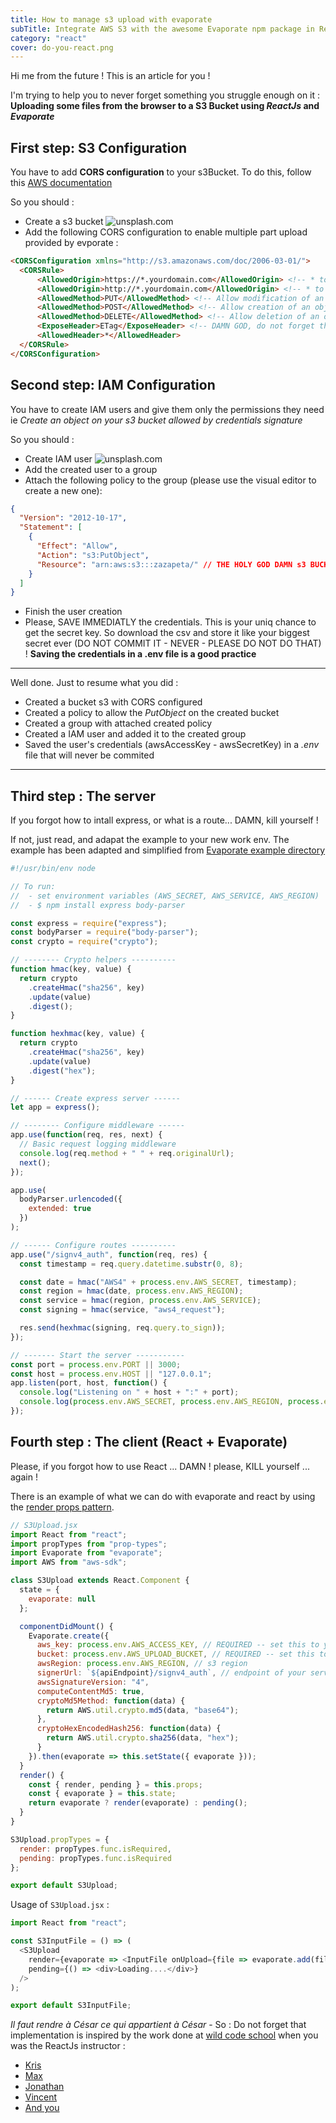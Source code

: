 ```yaml
---
title: How to manage s3 upload with evaporate
subTitle: Integrate AWS S3 with the awesome Evaporate npm package in React
category: "react"
cover: do-you-react.png
---
```


Hi me from the future ! This is an article for you !

I'm trying to help you to never forget something you struggle enough on it : **Uploading some files from the browser to a S3 Bucket using _ReactJs_ and _Evaporate_**

## First step: S3 Configuration

You have to add **CORS configuration** to your s3Bucket. To do this, follow this [AWS documentation](https://docs.aws.amazon.com/AmazonS3/latest/user-guide/add-cors-configuration.html)

So you should :

- Create a s3 bucket ![unsplash.com](./create-s3-bucket.png)
- Add the following CORS configuration to enable multiple part upload provided by evporate :

```html
<CORSConfiguration xmlns="http://s3.amazonaws.com/doc/2006-03-01/">
  <CORSRule>
      <AllowedOrigin>https://*.yourdomain.com</AllowedOrigin> <!-- * to allow localhost -->
      <AllowedOrigin>http://*.yourdomain.com</AllowedOrigin> <!-- * to allow localhost -->
      <AllowedMethod>PUT</AllowedMethod> <!-- Allow modification of an object -->
      <AllowedMethod>POST</AllowedMethod> <!-- Allow creation of an object -->
      <AllowedMethod>DELETE</AllowedMethod> <!-- Allow deletion of an object -->
      <ExposeHeader>ETag</ExposeHeader> <!-- DAMN GOD, do not forget this line !!! it's enable multipart upload -->
      <AllowedHeader>*</AllowedHeader>
  </CORSRule>
</CORSConfiguration>
```

## Second step: IAM Configuration

You have to create IAM users and give them only the permissions they need ie _Create an object on your s3 bucket allowed by credentials signature_

So you should :

- Create IAM user ![unsplash.com](./create-iam-user.png)
- Add the created user to a group
- Attach the following policy to the group (please use the visual editor to create a new one):

```json
{
  "Version": "2012-10-17",
  "Statement": [
    {
      "Effect": "Allow",
      "Action": "s3:PutObject",
      "Resource": "arn:aws:s3:::zazapeta/" // THE HOLY GOD DAMN s3 BUCKET NAME !
    }
  ]
}
```

- Finish the user creation
- Please, SAVE IMMEDIATLY the credentials. This is your uniq chance to get the secret key. So download the csv and store it like your biggest secret ever (DO NOT COMMIT IT - NEVER - PLEASE DO NOT DO THAT) !
  **Saving the credentials in a .env file is a good practice**

---

Well done. Just to resume what you did :

- Created a bucket s3 with CORS configured
- Created a policy to allow the _PutObject_ on the created bucket
- Created a group with attached created policy
- Created a IAM user and added it to the created group
- Saved the user's credentials (awsAccessKey - awsSecretKey) in a _.env_ file that will never be commited

---

## Third step : The server

If you forgot how to intall express, or what is a route... DAMN, kill yourself !

If not, just read, and adapat the example to your new work env.
The example has been adapted and simplified from [Evaporate example directory](https://github.com/TTLabs/EvaporateJS/blob/master/example/SigningExample-awsv4.js)

```js
#!/usr/bin/env node

// To run:
//  - set environment variables (AWS_SECRET, AWS_SERVICE, AWS_REGION)
//  - $ npm install express body-parser

const express = require("express");
const bodyParser = require("body-parser");
const crypto = require("crypto");

// -------- Crypto helpers ----------
function hmac(key, value) {
  return crypto
    .createHmac("sha256", key)
    .update(value)
    .digest();
}

function hexhmac(key, value) {
  return crypto
    .createHmac("sha256", key)
    .update(value)
    .digest("hex");
}

// ------ Create express server ------
let app = express();

// -------- Configure middleware ------
app.use(function(req, res, next) {
  // Basic request logging middleware
  console.log(req.method + " " + req.originalUrl);
  next();
});

app.use(
  bodyParser.urlencoded({
    extended: true
  })
);

// ------ Configure routes ----------
app.use("/signv4_auth", function(req, res) {
  const timestamp = req.query.datetime.substr(0, 8);

  const date = hmac("AWS4" + process.env.AWS_SECRET, timestamp);
  const region = hmac(date, process.env.AWS_REGION);
  const service = hmac(region, process.env.AWS_SERVICE);
  const signing = hmac(service, "aws4_request");

  res.send(hexhmac(signing, req.query.to_sign));
});

// ------- Start the server -----------
const port = process.env.PORT || 3000;
const host = process.env.HOST || "127.0.0.1";
app.listen(port, host, function() {
  console.log("Listening on " + host + ":" + port);
  console.log(process.env.AWS_SECRET, process.env.AWS_REGION, process.env.AWS_SERVICE);
});
```

## Fourth step : The client (React + Evaporate)

Please, if you forgot how to use React ... DAMN ! please, KILL yourself ... again !

There is an example of what we can do with evaporate and react by using the [render props pattern](https://reactjs.org/docs/render-props.html).

```js
// S3Upload.jsx
import React from "react";
import propTypes from "prop-types";
import Evaporate from "evaporate";
import AWS from "aws-sdk";

class S3Upload extends React.Component {
  state = {
    evaporate: null
  };

  componentDidMount() {
    Evaporate.create({
      aws_key: process.env.AWS_ACCESS_KEY, // REQUIRED -- set this to your AWS_ACCESS_KEY
      bucket: process.env.AWS_UPLOAD_BUCKET, // REQUIRED -- set this to your s3 bucket name
      awsRegion: process.env.AWS_REGION, // s3 region
      signerUrl: `${apiEndpoint}/signv4_auth`, // endpoint of your server
      awsSignatureVersion: "4",
      computeContentMd5: true,
      cryptoMd5Method: function(data) {
        return AWS.util.crypto.md5(data, "base64");
      },
      cryptoHexEncodedHash256: function(data) {
        return AWS.util.crypto.sha256(data, "hex");
      }
    }).then(evaporate => this.setState({ evaporate }));
  }
  render() {
    const { render, pending } = this.props;
    const { evaporate } = this.state;
    return evaporate ? render(evaporate) : pending();
  }
}

S3Upload.propTypes = {
  render: propTypes.func.isRequired,
  pending: propTypes.func.isRequired
};

export default S3Upload;
```

Usage of `S3Upload.jsx` :

```js
import React from "react";

const S3InputFile = () => (
  <S3Upload
    render={evaporate => <InputFile onUpload={file => evaporate.add(file)} />}
    pending={() => <div>Loading....</div>}
  />
);

export default S3InputFile;
```

_Il faut rendre à César ce qui appartient à César_ - So :
Do not forget that implementation is inspired by the work done at [wild code school](https://www.wildcodeschool.fr/) when you was the ReactJs instructor :

- [Kris](https://github.com/kris-ipeh)
- [Max](https://github.com/Max6440)
- [Jonathan](https://github.com/Jonathanduboucau)
- [Vincent](https://github.com/scrapp3rz)
- [And you](https://github.com/zazapeta)
